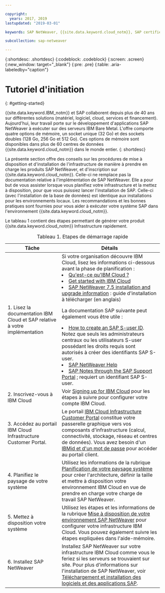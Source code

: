 ```yaml
---

copyright:
  years: 2017, 2019
lastupdated: "2019-03-01"

keywords: SAP NetWeaver, {{site.data.keyword.cloud_notm}}, SAP certified servers, SAP Certified, database,

subcollection: sap-netweaver

---
```


{:shortdesc: .shortdesc}
{:codeblock: .codeblock}
{:screen: .screen}
{:new_window: target="_blank"}
{:pre: .pre}
{:table: .aria-labeledby="caption"}

# Tutoriel d'initiation
{: #getting-started}

{{site.data.keyword.IBM_notm}} et SAP collaborent depuis plus de 40 ans sur différentes solutions (matériel, logiciel, cloud, services et financement). Aujourd'hui, leur travail porte sur le développement d'applications SAP NetWeaver à exécuter sur des serveurs IBM Bare Metal. L'offre comporte quatre options de mémoire, un socket unique (32 Go) et des sockets doubles (128 Go, 256 Go et 512 Go).
Ces options de mémoire sont disponibles dans plus de 60 centres de données {{site.data.keyword.cloud_notm}} dans le monde entier.
{: shortdesc}

La présente section offre des conseils sur les procédures de mise à disposition et d'installation de l'infrastructure de manière à prendre en charge les produits SAP NetWeaver, et d'inscription sur {{site.data.keyword.cloud_notm}}. Celle-ci ne remplace pas la documentation relative à l'implémentation de SAP NetWeaver. Elle a pour but de vous assister lorsque vous planifiez votre infrastructure et la mettez à disposition, pour que vous puissiez lancer l'installation de SAP. Celle-ci (avec l'installation de la base de données) est identique aux installations pour les environnements locaux. Les recommandations et les bonnes pratiques sont fournies pour vous aider à exécuter votre système SAP dans l'environnement {{site.data.keyword.cloud_notm}}.

Le tableau 1 contient des étapes permettant de générer votre produit {{site.data.keyword.cloud_notm}} Infrastructure rapidement.
<table>
   <CAPTION>Tableau 1. Etapes de démarrage rapide</CAPTION>
   <THEAD>
   <TR>
   <th>Tâche</th>
   <th>Détails</th>
   </TR>
   </THEAD>
   <TBODY>
   <tr>
   <td>1. Lisez la documentation IBM Cloud et SAP relative à votre implémentation</td>
   <td>Si votre organisation découvre IBM Cloud, lisez les informations ci-dessous avant la phase de planification :
   <li><a href="https://ibm.com/cloud-computing/">Qu'est-ce qu'IBM Cloud ?</a></li>
   <li><a href="https://ibm.com/cloud/get-started">Get started with IBM Cloud</a></li>
   <li><a href="https://help.sap.com/nw75#section2">SAP NetWeaver 7.5 installation and upgrade information</a> : guide d'installation à télécharger (en anglais)</li>

   La documentation SAP suivante peut également vous être utile :
   <li><a href="https://www.youtube.com/watch?v=4wICiRTP8u0/">How to create an SAP S-user ID</a>. Notez que seuls les administrateurs centraux ou les utilisateurs S-user possédant les droits requis sont autorisés à créer des identifiants SAP S-user. </li>
   <li><a href="https://help.sap.com/netweaver">SAP NetWeaver Help</a></li>
   <li><a href="https://support.sap.com">SAP Notes through the SAP Support Portal</a> ; requiert un identifiant SAP S-user.</li>
   </td>
   <tr>
   <td>2. Inscrivez-vous à IBM Cloud</td>
   <td>Voir <a href="https://cloud.ibm.com/docs/account/adminpublic.html#signing-up-for-ibm-cloud">Signing up for IBM Cloud</a> pour les étapes à suivre pour configurer votre compte IBM Cloud.</td>
 <tr>
   <td>3. Accédez au portail IBM Cloud Infrastructure Customer Portal.</td>
   <td>Le portail <a href="https://control.softlayer.com">IBM Cloud Infrastructure Customer Portal</a> constitue votre passerelle graphique vers vos composants d'infrastructure (calcul, connectivité, stockage, réseau et centres de données). Vous avez besoin d'un <a href="https://console.bluemix.net/docs/customer-portal/getting-started.html#getting-started">IBMid et d'un mot de passe</a> pour accéder au portail client.</td>
   <tr>
   <td>4. Planifiez le paysage de votre système</td>
   <td>Utilisez les informations de la rubrique <a href="sap-netweaver?topic=sap-netweaver-planning-your-system-landscape#planning-your-system-landscape">Planification de votre paysage système</a> pour créer l'architecture, définir la taille et mettre à disposition votre environnement IBM Cloud en vue de prendre en charge votre charge de travail SAP NetWeaver.</td>  
 <tr>
   <td>5. Mettez à disposition votre système</td>
   <td>Utilisez les étapes et les informations de la rubrique <a href="sap-netweaver?topic=sap-netweaver-provision_environment#provision_environment">Mise à disposition de votre environnement SAP NetWeaver</a> pour configurer votre infrastructure IBM Cloud. Vous pouvez également suivre les étapes expliquées dans l'aide-mémoire.</td>
   <tr>
   <td>6. Installez SAP NetWeaver</td>
   <td>Installez SAP NetWeaver sur votre infrastructure IBM Cloud comme vous le feriez si les serveurs se trouvaient sur site. Pour plus d'informations sur l'installation de SAP NetWeaver, voir <a href="sap-netweaver?topic=sap-netweaver-install_sap#install_sap">Téléchargement et installation des logiciels et des applications SAP</a>. </td>
   </td>
   </tr>
   </TBODY>
   </table>
